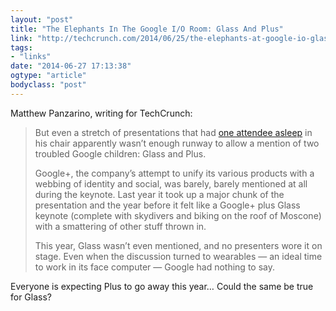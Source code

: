 ```yaml
---
layout: "post"
title: "The Elephants In The Google I/O Room: Glass And Plus"
link: "http://techcrunch.com/2014/06/25/the-elephants-at-google-io-glass-and-plus/"
tags: 
- "links"
date: "2014-06-27 17:13:38"
ogtype: "article"
bodyclass: "post"
---
```


Matthew Panzarino, writing for TechCrunch:

> But even a stretch of presentations that had [one attendee asleep](https://twitter.com/mat/status/481866721578328065) in his chair apparently wasn’t enough runway to allow a mention of two troubled Google children: Glass and Plus.
> 
>  Google+, the company’s attempt to unify its various products with a webbing of identity and social, was barely, barely mentioned at all during the keynote. Last year it took up a major chunk of the presentation and the year before it felt like a Google+ plus Glass keynote (complete with skydivers and biking on the roof of Moscone) with a smattering of other stuff thrown in.
> 
>  This year, Glass wasn’t even mentioned, and no presenters wore it on stage. Even when the discussion turned to wearables — an ideal time to work in its face computer — Google had nothing to say.

Everyone is expecting Plus to go away this year… Could the same be true for Glass?
